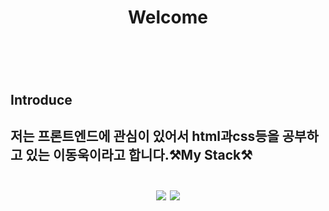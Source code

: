 <h1 align="center">Welcome<h1><br>

<h2>Introduce<h2>
<a>저는 프론트엔드에 관심이 있어서 html과css등을 공부하고 있는 이동욱이라고 합니다.</
  
<h3 align="center">⚒️My Stack⚒️<h3>
<p align="center">
<img src="https://img.shields.io/badge/HTML-302683?style=for-the-badge&logo=h-HTML5&logoColor=white">
<img src="https://img.shields.io/badge/CSS-1572B6?style=for-the-badge&logo=CSS3&logoColor=white">
</p>

